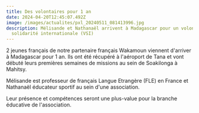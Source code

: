 ```yaml
---
title: Des volontaires pour 1 an
date: 2024-04-20T12:45:07.492Z
image: /images/actualites/pxl_20240511_081413996.jpg
description: Mélisande et Nathanaël arrivent à Madagascar pour un volontariat de
  solidarité internationale (VSI)
---
```

2﻿ jeunes français de notre partenaire français Wakamoun viennent d'arriver à Madagascar pour 1 an. Ils ont été récupéré à l'aéroport de Tana et vont débuté leurs premières semaines de missions au sein de Soakilonga à Mahitsy.

M﻿élisande est professeur de français Langue Etrangère (FLE) en France et Nathanaël éducateur sportif au sein d'une association.

L﻿eur présence et compétences seront une plus-value pour la branche éducative de l'association.